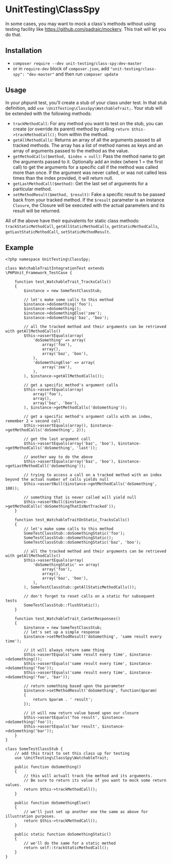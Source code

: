 # UnitTesting\ClassSpy #

In some cases, you may want to mock a class's methods without using testing facility like https://github.com/padraic/mockery. This trait will let you do that.

## Installation ##
* `composer require --dev unit-testing/class-spy:dev-master`
* or in `require-dev` block of `composer.json`, add `"unit-testing/class-spy": "dev-master"` and then run `composer update`

## Usage ##
In your phpunit test, you'll create a stub of your class under test. In that stub definition, add `use \UnitTesting\ClassSpy\WatchableTrait;`. Your stub will be extended with the following methods:

* `trackMethodCall`: For any method you want to test on the stub, you can create (or override its parent) method by calling `return $this->trackMethodCall();` from within the method.
* `getAllMethodCalls`: Returns an array of all the arguments passed to all tracked methods. The array has a list of method names as keys and an array of arguments passed to the method as the value.
* `getMethodCalls($method, $index = null)`: Pass the method name to get the arguments passed to it. Optionally add an index (where 1 = the first call) to get the arguments for a specific call if the method was called more than once. If the argument was never called, or was not called less times than the index provided, it will return null.
* `getLastMethodCall($method)`: Get the last set of arguments for a particular method.
* `setMethodResult($method, $result)`: Fake a specific result to be passed back from your tracked method. If the `$result` parameter is an instance `Closure`, the Closure will be executed with the actual parameters and its result will be returned.

All of the above have their equivalents for static class methods: `trackStaticMethodCall`, `getAllStaticMethodCalls`, `getStaticMethodCalls`, `getLastStaticMethodCall`, `setStaticMethodResult`.

## Example ##
```
<?php namespace UnitTesting\ClassSpy;

class WatchableTraitIntegrationTest extends \PHPUnit_Framework_TestCase {

	function test_WatchableTrait_TracksCalls()
	{
		$instance = new SomeTestClassStub;

		// let's make some calls to this method
		$instance->doSomething('foo');
		$instance->doSomething();
		$instance->doSomethingElse('zee');
		$instance->doSomething('baz', 'boo');

		// all the tracked method and their arguments can be retrieved with getAllMethodCalls()
		$this->assertEquals(array(
			'doSomething' => array(
				array('foo'),
				array(),
				array('baz', 'boo'),
			),
			'doSomethingElse' => array(
				array('zee'),
			),
		), $instance->getAllMethodCalls());

		// get a specific method's argument calls
		$this->assertEquals(array(
			array('foo'),
			array(),
			array('baz', 'boo'),
		), $instance->getMethodCalls('doSomething'));

		// get a specific method's argument calls with an index, remember 2 = second call
		$this->assertEquals(array(), $instance->getMethodCalls('doSomething', 2));

		// get the last argument call
		$this->assertEquals(array('baz', 'boo'), $instance->getMethodCalls('doSomething', 'last'));

		// another way to do the above
		$this->assertEquals(array('baz', 'boo'), $instance->getLastMethodCall('doSomething'));

		// trying to access a call on a tracked method with an index beyond the actual number of calls yields null
		$this->assertNull($instance->getMethodCalls('doSomething', 100));

		// something that is never called will yield null
		$this->assertNull($instance->getMethodCalls('doSomethingThatIsNotTracked'));
	}

	function test_WatchableTraitOnStatic_TracksCalls()
	{
		// let's make some calls to this method
		SomeTestClassStub::doSomethingStatic('foo');
		SomeTestClassStub::doSomethingStatic();
		SomeTestClassStub::doSomethingStatic('baz', 'boo');

		// all the tracked method and their arguments can be retrieved with getAllMethodCalls()
		$this->assertEquals(array(
			'doSomethingStatic' => array(
				array('foo'),
				array(),
				array('baz', 'boo'),
			),
		), SomeTestClassStub::getAllStaticMethodCalls());

		// don't forget to reset calls on a static for subsequent tests
		SomeTestClassStub::flushStatic();
	}

	function test_WatchableTrait_CanSetResponses()
	{
		$instance = new SomeTestClassStub;
		// let's set up a simple response
		$instance->setMethodResult('doSomething', 'same result every time');

		// it will always return same thing
		$this->assertEquals('same result every time', $instance->doSomething());
		$this->assertEquals('same result every time', $instance->doSomething('foo'));
		$this->assertEquals('same result every time', $instance->doSomething('foo', 'bar'));

		// return something based upon the parameter
		$instance->setMethodResult('doSomething', function($param)
		{
			return $param . ' result';
		});

		// it will now return value based upon our closure
		$this->assertEquals('foo result', $instance->doSomething('foo'));
		$this->assertEquals('bar result', $instance->doSomething('bar'));
	}
}

class SomeTestClassStub {
	// add this trait to set this class up for testing
	use \UnitTesting\ClassSpy\WatchableTrait;

	public function doSomething()
	{
		// this will actuall track the method and its arguments.
		// Be sure to return its value if you want to mock some return values.
		return $this->trackMethodCall();
	}

	public function doSomethingElse()
	{
		// we'll just set up another one the same as above for illustration purposes.
		return $this->trackMethodCall();
	}

	public static function doSomethingStatic()
	{
		// we'll do the same for a static method
		return self::trackStaticMethodCall();
	}
}

```

